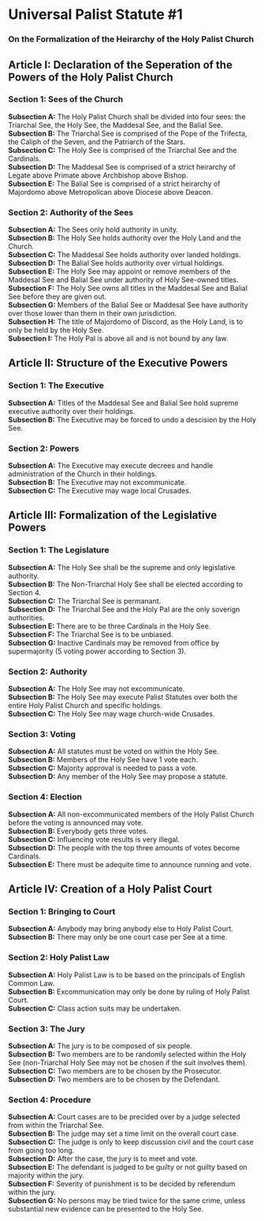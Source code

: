 # Universal Palist Statute #1
### On the Formalization of the Heirarchy of the Holy Palist Church
## Article I: Declaration of the Seperation of the Powers of the Holy Palist Church
### Section 1: Sees of the Church
**Subsection A:** The Holy Palist Church shall be divided into four sees: the Triarchal See, the Holy See, the Maddesal See, and the Balial See.  
**Subsection B:** The Triarchal See is comprised of the Pope of the Trifecta, the Caliph of the Seven, and the Patriarch of the Stars.  
**Subsection C:** The Holy See is comprised of the Triarchal See and the Cardinals.  
**Subsection D:** The Maddesal See is comprised of a strict heirarchy of Legate above Primate above Archbishop above Bishop.  
**Subsection E:** The Balial See is comprised of a strict heirarchy of Majordomo above Metropolican above Diocese above Deacon.  
### Section 2: Authority of the Sees
**Subsection A:** The Sees only hold authority in unity.  
**Subsection B:** The Holy See holds authority over the Holy Land and the Church.  
**Subsection C:** The Maddesal See holds authority over landed holdings.  
**Subsection D:** The Balial See holds authority over virtual holdings.  
**Subsection E:** The Holy See may appoint or remove members of the Maddesal See and Balial See under authority of Holy See-owned titles.  
**Subsection F:** The Holy See owns all titles in the Maddesal See and Balial See before they are given out.  
**Subsection G:** Members of the Balial See or Maddesal See have authority over those lower than them in their own jurisdiction.  
**Subsection H:** The title of Majordomo of Discord, as the Holy Land, is to only be held by the Holy See.  
**Subsection I:** The Holy Pal is above all and is not bound by any law.  
## Article II: Structure of the Executive Powers
### Section 1: The Executive
**Subsection A:** Titles of the Maddesal See and Balial See hold supreme executive authority over their holdings.  
**Subsection B:** The Executive may be forced to undo a descision by the Holy See.  
### Section 2: Powers
**Subsection A:** The Executive may execute decrees and handle administration of the Church in their holdings.  
**Subsection B:** The Executive may not excommunicate.  
**Subsection C:** The Executive may wage local Crusades.  
## Article III: Formalization of the Legislative Powers
### Section 1: The Legislature
**Subsection A:** The Holy See shall be the supreme and only legislative authority.  
**Subsection B:** The Non-Triarchal Holy See shall be elected according to Section 4.  
**Subsection C:** The Triarchal See is permanant.  
**Subsection D:** The Triarchal See and the Holy Pal are the only soverign authorities.  
**Subsection E:** There are to be three Cardinals in the Holy See.  
**Subsection F:** The Triarchal See is to be unbiased.  
**Subsection G:** Inactive Cardinals may be removed from office by supermajority (5 voting power according to Section 3).  
### Section 2: Authority
**Subsection A:** The Holy See may not excommunicate.  
**Subsection B:** The Holy See may execute Palist Statutes over both the entire Holy Palist Church and specific holdings.  
**Subsection C:** The Holy See may wage church-wide Crusades.  
### Section 3: Voting
**Subsection A:** All statutes must be voted on within the Holy See.  
**Subsection B:** Members of the Holy See have 1 vote each.  
**Subsection C:** Majority approval is needed to pass a vote.  
**Subsection D:** Any member of the Holy See may propose a statute.  
### Section 4: Election
**Subsection A:** All non-excommunicated members of the Holy Palist Church before the voting is announced may vote.  
**Subsection B:** Everybody gets three votes.  
**Subsection C:** Influencing vote results is very illegal.  
**Subsection D:** The people with the top three amounts of votes become Cardinals.  
**Subsection E:** There must be adequite time to announce running and vote.  
## Article IV: Creation of a Holy Palist Court
### Section 1: Bringing to Court
**Subsection A:** Anybody may bring anybody else to Holy Palist Court.  
**Subsection B:** There may only be one court case per See at a time.  
### Section 2: Holy Palist Law
**Subsection A:** Holy Palist Law is to be based on the principals of English Common Law.  
**Subsection B:** Excommunication may only be done by ruling of Holy Palist Court.  
**Subsection C:** Class action suits may be undertaken.  
### Section 3: The Jury
**Subsection A:** The jury is to be composed of six people.  
**Subsection B:** Two members are to be randomly selected within the Holy See (non-Triarchal Holy See may not be chosen if the suit involves them).  
**Subsection C:** Two members are to be chosen by the Prosecutor.  
**Subsection D:** Two members are to be chosen by the Defendant.  
### Section 4: Procedure
**Subsection A:** Court cases are to be precided over by a judge selected from within the Triarchal See.  
**Subsection B:** The judge may set a time limit on the overall court case.  
**Subsection C:** The judge is only to keep discussion civil and the court case from going too long.  
**Subsection D:** After the case, the jury is to meet and vote.  
**Subsection E:** The defendant is judged to be guilty or not guilty based on majority within the jury.  
**Subsection F:** Severity of punishment is to be decided by referendum within the jury.  
**Subsection G:** No persons may be tried twice for the same crime, unless substantial new evidence can be presented to the Holy See.  
